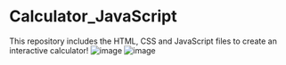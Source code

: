 # Calculator_JavaScript
This repository includes the HTML, CSS and JavaScript files to create an interactive calculator!
![image](https://github.com/SaaraAnand/Calculator_JavaScript/assets/87810507/9ee17657-04c8-4f4e-8060-95ad89c1f2a1)
![image](https://github.com/SaaraAnand/Calculator_JavaScript/assets/87810507/647086b2-4601-4443-9abf-dd0d4deb7ba0)


